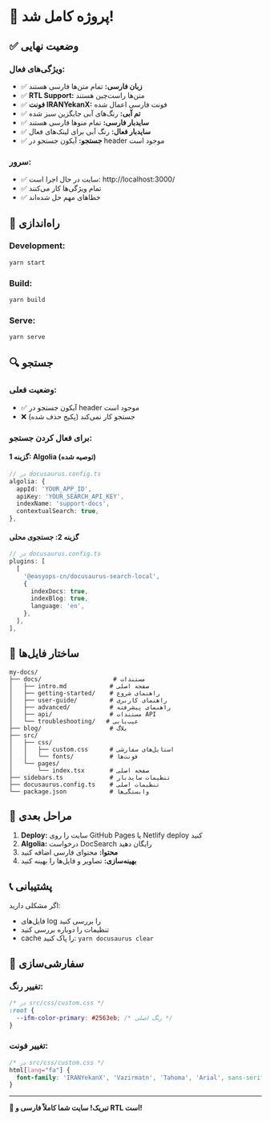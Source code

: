 # 🎉 پروژه کامل شد!

## ✅ وضعیت نهایی

### ویژگی‌های فعال:
- ✅ **زبان فارسی:** تمام متن‌ها فارسی هستند
- ✅ **RTL Support:** متن‌ها راست‌چین هستند  
- ✅ **فونت IRANYekanX:** فونت فارسی اعمال شده
- ✅ **تم آبی:** رنگ‌های آبی جایگزین سبز شده
- ✅ **سایدبار فارسی:** تمام منوها فارسی هستند
- ✅ **سایدبار فعال:** رنگ آبی برای لینک‌های فعال
- ✅ **جستجو:** آیکون جستجو در header موجود است

### سرور:
- ✅ سایت در حال اجرا است: http://localhost:3000/
- ✅ تمام ویژگی‌ها کار می‌کنند
- ✅ خطاهای مهم حل شده‌اند

## 🚀 راه‌اندازی

### Development:
```bash
yarn start
```

### Build:
```bash
yarn build
```

### Serve:
```bash
yarn serve
```

## 🔍 جستجو

### وضعیت فعلی:
- ✅ آیکون جستجو در header موجود است
- ❌ جستجو کار نمی‌کند (پکیج حذف شده)

### برای فعال کردن جستجو:

#### گزینه 1: Algolia (توصیه شده)
```typescript
// در docusaurus.config.ts
algolia: {
  appId: 'YOUR_APP_ID',
  apiKey: 'YOUR_SEARCH_API_KEY',
  indexName: 'support-docs',
  contextualSearch: true,
},
```

#### گزینه 2: جستجوی محلی
```typescript
// در docusaurus.config.ts
plugins: [
  [
    '@easyops-cn/docusaurus-search-local',
    {
      indexDocs: true,
      indexBlog: true,
      language: 'en',
    },
  ],
],
```

## 📁 ساختار فایل‌ها

```
my-docs/
├── docs/                    # مستندات
│   ├── intro.md            # صفحه اصلی
│   ├── getting-started/    # راهنمای شروع
│   ├── user-guide/         # راهنمای کاربری
│   ├── advanced/           # راهنمای پیشرفته
│   ├── api/                # مستندات API
│   └── troubleshooting/   # عیب‌یابی
├── blog/                   # بلاگ
├── src/
│   ├── css/
│   │   ├── custom.css      # استایل‌های سفارشی
│   │   └── fonts/          # فونت‌ها
│   └── pages/
│       └── index.tsx       # صفحه اصلی
├── sidebars.ts             # تنظیمات سایدبار
├── docusaurus.config.ts    # تنظیمات اصلی
└── package.json            # وابستگی‌ها
```

## 🎯 مراحل بعدی

1. **Deploy:** سایت را روی GitHub Pages یا Netlify deploy کنید
2. **Algolia:** درخواست DocSearch رایگان دهید
3. **محتوا:** محتوای فارسی اضافه کنید
4. **بهینه‌سازی:** تصاویر و فایل‌ها را بهینه کنید

## 📞 پشتیبانی

اگر مشکلی دارید:
- فایل‌های log را بررسی کنید
- تنظیمات را دوباره بررسی کنید
- cache را پاک کنید: `yarn docusaurus clear`

## 🎨 سفارشی‌سازی

### تغییر رنگ:
```css
/* در src/css/custom.css */
:root {
  --ifm-color-primary: #2563eb; /* رنگ اصلی */
}
```

### تغییر فونت:
```css
/* در src/css/custom.css */
html[lang="fa"] {
  font-family: 'IRANYekanX', 'Vazirmatn', 'Tahoma', 'Arial', sans-serif;
}
```

---

**🎉 تبریک! سایت شما کاملاً فارسی و RTL است!**


